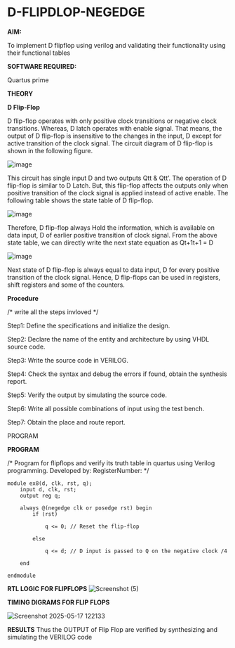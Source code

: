 # D-FLIPDLOP-NEGEDGE

**AIM:**

To implement  D flipflop using verilog and validating their functionality using their functional tables

**SOFTWARE REQUIRED:**

Quartus prime

**THEORY**

**D Flip-Flop**

D flip-flop operates with only positive clock transitions or negative clock transitions. Whereas, D latch operates with enable signal. That means, the output of D flip-flop is insensitive to the changes in the input, D except for active transition of the clock signal. The circuit diagram of D flip-flop is shown in the following figure.

![image](https://github.com/naavaneetha/D-FLIPDLOP-NEGEDGE/assets/154305477/48c81fe8-bc3f-40e7-95e2-519fc155ad51)

This circuit has single input D and two outputs Qtt & Qtt’. The operation of D flip-flop is similar to D Latch. But, this flip-flop affects the outputs only when positive transition of the clock signal is applied instead of active enable. The following table shows the state table of D flip-flop.

![image](https://github.com/naavaneetha/D-FLIPDLOP-NEGEDGE/assets/154305477/e5f3fda7-68ec-4a3a-a0a4-cf6f9cc4ab55)

Therefore, D flip-flop always Hold the information, which is available on data input, D of earlier positive transition of clock signal. From the above state table, we can directly write the next state equation as Qt+1t+1 = D

![image](https://github.com/naavaneetha/D-FLIPDLOP-NEGEDGE/assets/154305477/8592c0d8-2917-4142-91b9-d6c30dd891d2)

Next state of D flip-flop is always equal to data input, D for every positive transition of the clock signal. Hence, D flip-flops can be used in registers, shift registers and some of the counters.

**Procedure**

/* write all the steps invloved */

Step1: Define the specifications and initialize the design. 

Step2: Declare the name of the entity and architecture by using VHDL source code.

Step3: Write the source code in VERILOG.

Step4: Check the syntax and debug the errors if found, obtain the synthesis report.

Step5: Verify the output by simulating the source code. 

Step6: Write all possible combinations of input using the test bench.

Step7: Obtain the place and route report.


PROGRAM

**PROGRAM**

/* Program for flipflops and verify its truth table in quartus using Verilog programming. Developed by: RegisterNumber:
*/

```
module ex8(d, clk, rst, q); 
	input d, clk, rst;
	output reg q;

	always @(negedge clk or posedge rst) begin 
		if (rst)

			q <= 0; // Reset the flip-flop

		else

			q <= d; // D input is passed to Q on the negative clock /4
			
	end

endmodule
```

**RTL LOGIC FOR FLIPFLOPS**
![Screenshot (5)](https://github.com/user-attachments/assets/15535d8c-bed3-4ad8-9528-7820dd86e8e2)


**TIMING DIGRAMS FOR FLIP FLOPS**

![Screenshot 2025-05-17 122133](https://github.com/user-attachments/assets/ce6e5fa4-2f68-42c5-b9a9-441bf003eff6)

**RESULTS**
Thus the OUTPUT of Flip Flop are verified by synthesizing and simulating the VERILOG code
